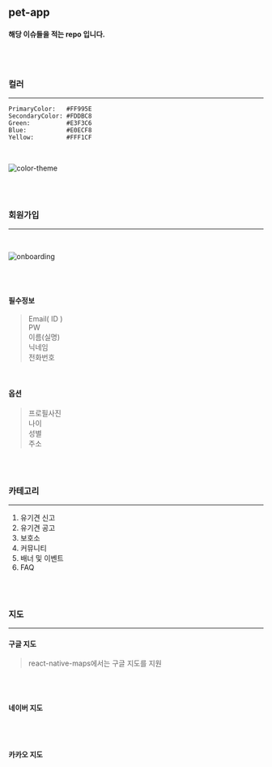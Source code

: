 ## pet-app

#### 해당 이슈들을 적는 repo 입니다.

<br>
<br>

### 컬러

---

```
PrimaryColor:   #FF995E
SecondaryColor: #FDDBC8
Green:          #E3F3C6
Blue:           #E0ECF8
Yellow:         #FFF1CF
```

<br>

![color-theme](https://user-images.githubusercontent.com/79133968/160629938-29f07110-e229-4a13-a4e5-90577dfa1e52.jpeg)

<br>
<br>

### 회원가입

---

<br>

![onboarding](https://user-images.githubusercontent.com/94351468/161486305-19c6a5d3-0393-4015-9aa2-1955e1fb0f6b.gif)

<br>
<br>

#### 필수정보

> Email( ID ) <br>
> PW <br>
> 이름(실명) <br>
> 닉네임 <br>
> 전화번호

<br>

#### 옵션

> 프로필사진 <br>
> 나이<br>
> 성별<br>
> 주소

<br>
<br>


### 카테고리

---

1. 유기견 신고
2. 유기견 공고
3. 보호소
4. 커뮤니티
5. 배너 및 이벤트
6. FAQ

<br>
<br>

### 지도

---

#### 구글 지도


> react-native-maps에서는 구글 지도를 지원

<br>
<br>

#### 네이버 지도

<br>
<br>

#### 카카오 지도
